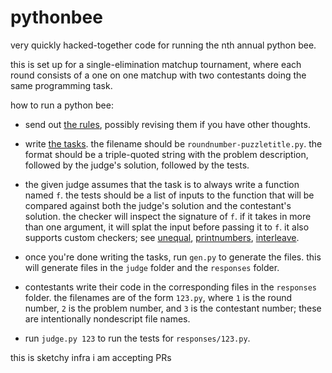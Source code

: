 # pythonbee

very quickly hacked-together code for running the nth annual python bee.

this is set up for a single-elimination matchup tournament, where each round consists of a one on one matchup with two contestants doing the same programming task.

how to run a python bee:

- send out [the rules](https://docs.google.com/document/d/1VZOJnWJz8sSLwztIcknc5Mn16ktyCO06L_nFS60YcEU/edit), possibly revising them if you have other thoughts.

- write [the tasks](https://github.com/cjquines/pythonbee/tree/master/tasks). the filename should be `roundnumber-puzzletitle.py`. the format should be a triple-quoted string with the problem description, followed by the judge's solution, followed by the tests.

- the given judge assumes that the task is to always write a function named `f`. the tests should be a list of inputs to the function that will be compared against both the judge's solution and the contestant's solution. the checker will inspect the signature of `f`. if it takes in more than one argument, it will splat the input before passing it to `f`. it also supports custom checkers; see [unequal](tasks-2021/1-unequal.py), [printnumbers](tasks-2021/1-printnumbers.py), [interleave](tasks-2021/2-interleave.py).

- once you're done writing the tasks, run `gen.py` to generate the files. this will generate files in the `judge` folder and the `responses` folder.

- contestants write their code in the corresponding files in the `responses` folder. the filenames are of the form `123.py`, where `1` is the round number, `2` is the problem number, and `3` is the contestant number; these are intentionally nondescript file names.

- run `judge.py 123` to run the tests for `responses/123.py`.

this is sketchy infra i am accepting PRs
